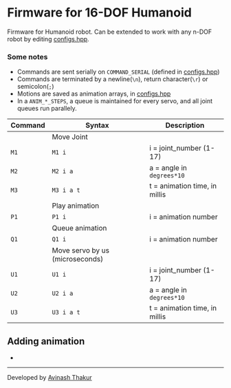# Firmware for 16-DOF Humanoid

Firmware for Humanoid robot.
Can be extended to work with any n-DOF robot by editing [configs.hpp](./firmware/Humanoid/configs.hpp).

### Some notes
* Commands are sent serially on `COMMAND_SERIAL` (defined in [configs.hpp](./firmware/Humanoid/configs.hpp))
* Commands are terminated by a newline(`\n`), return character(`\r`) or semicolon(`;`)
* Motions are saved as animation arrays, in [configs.hpp](./firmware/Humanoid/configs.hpp)
* In a `ANIM_*_STEPS`, a queue is maintained for every servo, and all joint queues run parallely.



| Command | Syntax                          | Description                   |
| ------- | ------------------------------- | ----------------------------- |
|         | Move Joint                      |                               |
| `M1`    | `M1 i`                          | i = joint_number (1-17)       |
| `M2`    | `M2 i a`                        | a = angle in `degrees*10`     |
| `M3`    | `M3 i a t`                      | t = animation time, in millis |
|         | Play animation                  |                               |
| `P1`    | `P1 i`                          | i = animation number          |
|         | Queue animation                 |                               |
| `Q1`    | `Q1 i`                          | i = animation number          |
|         | Move servo by us (microseconds) |                               |
| `U1`    | `U1 i`                          | i = joint_number (1-17)       |
| `U2`    | `U2 i a`                        | a = angle in `degrees*10`     |
| `U3`    | `U3 i a t`                      | t = animation time, in millis |

## Adding animation
* 

----
Developed by [Avinash Thakur](https://www.linkedin.com/in/80avin/)

